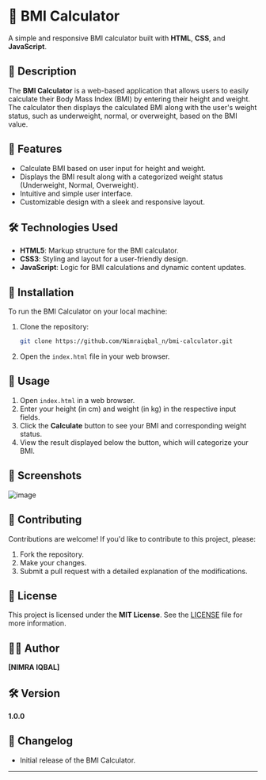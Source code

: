
# 🧮 BMI Calculator

A simple and responsive BMI calculator built with **HTML**, **CSS**, and **JavaScript**.

## 📜 Description

The **BMI Calculator** is a web-based application that allows users to easily calculate their Body Mass Index (BMI) by entering their height and weight. The calculator then displays the calculated BMI along with the user's weight status, such as underweight, normal, or overweight, based on the BMI value.

## 🌟 Features
- Calculate BMI based on user input for height and weight.
- Displays the BMI result along with a categorized weight status (Underweight, Normal, Overweight).
- Intuitive and simple user interface.
- Customizable design with a sleek and responsive layout.

## 🛠 Technologies Used
- **HTML5**: Markup structure for the BMI calculator.
- **CSS3**: Styling and layout for a user-friendly design.
- **JavaScript**: Logic for BMI calculations and dynamic content updates.

## 🚀 Installation
To run the BMI Calculator on your local machine:
1. Clone the repository:
   ```bash
   git clone https://github.com/Nimraiqbal_n/bmi-calculator.git
   ```
2. Open the `index.html` file in your web browser.

## 📖 Usage
1. Open `index.html` in a web browser.
2. Enter your height (in cm) and weight (in kg) in the respective input fields.
3. Click the **Calculate** button to see your BMI and corresponding weight status.
4. View the result displayed below the button, which will categorize your BMI.

## 📸 Screenshots
![image](https://github.com/user-attachments/assets/890a1f89-99ae-4520-962e-8c2647c03a88)


## 🤝 Contributing
Contributions are welcome! If you'd like to contribute to this project, please:
1. Fork the repository.
2. Make your changes.
3. Submit a pull request with a detailed explanation of the modifications.

## 📜 License
This project is licensed under the **MIT License**. See the [LICENSE](LICENSE) file for more information.

## 👨‍💻 Author
**[NIMRA IQBAL]**

## 🛠 Version
**1.0.0**

## 📝 Changelog
- Initial release of the BMI Calculator.

---


